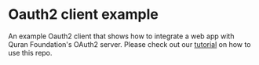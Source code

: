 # Oauth2 client example

An example Oauth2 client that shows how to integrate a web app with Quran Foundation's OAuth2 server. Please check out our [tutorial](https://api-docs.quran.com/guides/oauth2-tutorial) on how to use this repo.
